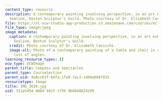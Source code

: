 ```yaml
---
content_type: resource
description: A contemporary painting involving perspective, in an art exhibit by Eric
  Sealine, Boston Sculptor's Guild. Photo courtesy of Dr. Elizabeth Cavicchi.
file: https://ol-ocw-studio-app-production.s3.amazonaws.com/courses/ec-050-recreate-experiments-from-history-inform-the-future-from-the-past-galileo-january-iap-2010/321e545dd80d941f1f599b0848624289_IMG_3639.jpg
file_type: image/jpeg
image_metadata:
  caption: A contemporary painting involving perspective, in an art exhibit by Eric
    Sealine, Boston Sculptor's Guild.
  credit: Photo courtesy of Dr. Elizabeth Cavicchi.
  image-alt: Photo of a contemporary painting of a table and chair in a room with
    lots of angles.
learning_resource_types: []
ocw_type: OCWImage
parent_title: Compass and Spectacles
parent_type: CourseSection
parent_uid: da8cc63f-04fa-1fe8-7ac3-1d94a668f815
resourcetype: Image
title: IMG_3639.jpg
uid: 321e545d-d80d-941f-1f59-9b0848624289
---
```


